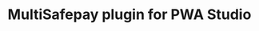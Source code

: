 ---
title: "MultiSafepay plugin for PWA Studio"
breadcrumb_title: "PWA Studio"
github_url : "https://github.com/MultiSafepay/Magento2Msp/tree/progressive-web-app"
download_url : "https://github.com/MultiSafepay/Magento2Msp.git"
changelog_url : "."
manual: "."
layout: 'single'
newsletter : "PWA Studio"
meta_title: "PWA Studio plugin integration - MultiSafepay Documentation Center"		
meta_description: "MultiSafepay plugin for PWA Studio. Easily integrate MultiSafepay payment solutions into your PWA Studio platform with the free plugin"
description : "Easily integrate MultiSafepay payment solutions into your PWA Studio webshop with the free and completely new MultiSafepay PWA Studio plugin."
weight: 130
logo: "/logo/Plugins/PWA.svg"
title_short: "PWA Studio"
description_short: "Easily integrate MultiSafepay payment solutions into your PWA Studio webshop with the free plugin."
---